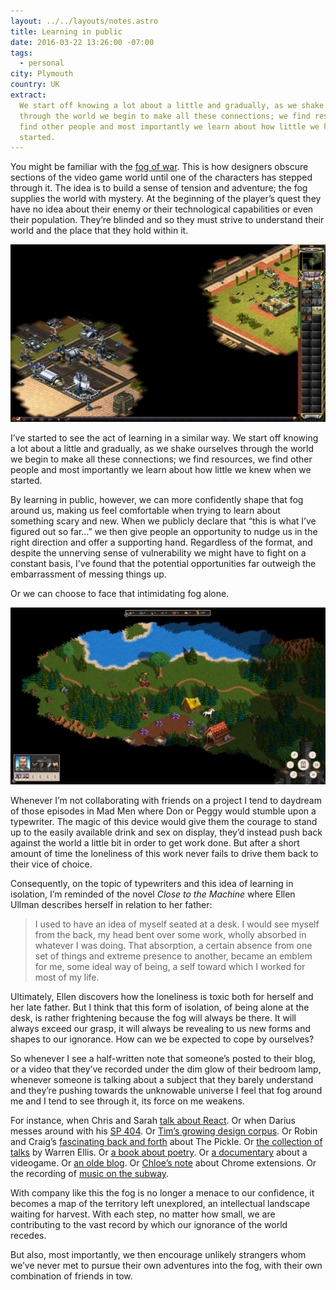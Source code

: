 ```yaml
---
layout: ../../layouts/notes.astro
title: Learning in public
date: 2016-03-22 13:26:00 -07:00
tags:
  - personal
city: Plymouth
country: UK
extract:
  We start off knowing a lot about a little and gradually, as we shake ourselves
  through the world we begin to make all these connections; we find resources, we
  find other people and most importantly we learn about how little we knew when we
  started.
---
```


You might be familiar with the [fog of war](http://www.gamereplays.org/community/What_kind_of_shroud_fog_of_war_do_you_preferl-t948562.html). This is how designers obscure sections of the video game world until one of the characters has stepped through it. The idea is to build a sense of tension and adventure; the fog supplies the world with mystery. At the beginning of the player’s quest they have no idea about their enemy or their technological capabilities or even their population. They’re blinded and so they must strive to understand their world and the place that they hold within it.

![LingoAsset.jpg](/images/LingoAsset.jpg)

I’ve started to see the act of learning in a similar way. We start off knowing a lot about a little and gradually, as we shake ourselves through the world we begin to make all these connections; we find resources, we find other people and most importantly we learn about how little we knew when we started.

By learning in public, however, we can more confidently shape that fog around us, making us feel comfortable when trying to learn about something scary and new. When we publicly declare that “this is what I’ve figured out so far…” we then give people an opportunity to nudge us in the right direction and offer a supporting hand. Regardless of the format, and despite the unnerving sense of vulnerability we might have to fight on a constant basis, I’ve found that the potential opportunities far outweigh the embarrassment of messing things up.

Or we can choose to face that intimidating fog alone.

![fog-of-war.jpg](/images/fog-of-war.jpg)

Whenever I’m not collaborating with friends on a project I tend to daydream of those episodes in Mad Men where Don or Peggy would stumble upon a typewriter. The magic of this device would give them the courage to stand up to the easily available drink and sex on display, they’d instead push back against the world a little bit in order to get work done. But after a short amount of time the loneliness of this work never fails to drive them back to their vice of choice.

Consequently, on the topic of typewriters and this idea of learning in isolation, I’m reminded of the novel _Close to the Machine_ where Ellen Ullman describes herself in relation to her father:

> I used to have an idea of myself seated at a desk. I would see myself from the back, my head bent over some work, wholly absorbed in whatever I was doing. That absorption, a certain absence from one set of things and extreme presence to another, became an emblem for me, some ideal way of being, a self toward which I worked for most of my life.

Ultimately, Ellen discovers how the loneliness is toxic both for herself and her late father. But I think that this form of isolation, of being alone at the desk, is rather frightening because the fog will always be there. It will always exceed our grasp, it will always be revealing to us new forms and shapes to our ignorance. How can we be expected to cope by ourselves?

So whenever I see a half-written note that someone’s posted to their blog, or a video that they’ve recorded under the dim glow of their bedroom lamp, whenever someone is talking about a subject that they barely understand and they’re pushing towards the unknowable universe I feel that fog around me and I tend to see through it, its force on me weakens.

For instance, when Chris and Sarah [talk about React](https://www.youtube.com/watch?v=LR_Fb2LbnhY). Or when Darius messes around with his [SP 404](https://www.youtube.com/watch?v=geQnq5whBVM&feature=youtu.be). Or [Tim’s growing design corpus](http://nicewebtype.com/notes/). Or Robin and Craig’s [fascinating back and forth](https://medium.com/message/the-pickle-a-conversation-about-making-digital-books-8242360378e4#.9veqk9c67) about The Pickle. Or [the collection of talks](http://www.amazon.co.uk/CUNNING-PLANS-Talks-Warren-Ellis-ebook/dp/B00Z9LFC8U/ref=sr_1_1?s=books&ie=UTF8&qid=1458680063&sr=1-1&keywords=cunning+plans) by Warren Ellis. Or [a book about poetry](http://www.amazon.co.uk/Madness-Rack-Honey-Collected-Lectures/dp/1933517573). Or [a documentary](https://www.youtube.com/watch?v=R0l7LzC_h8I) about a videogame. Or [an olde blog](http://tilde.club/~ford/). Or [Chloe’s note](http://chloeweil.com/blog/uptight) about Chrome extensions. Or the recording of [music on the subway](https://soundcloud.com/cassiemarketos/subway).

With company like this the fog is no longer a menace to our confidence, it becomes a map of the territory left unexplored, an intellectual landscape waiting for harvest. With each step, no matter how small, we are contributing to the vast record by which our ignorance of the world recedes.

But also, most importantly, we then encourage unlikely strangers whom we’ve never met to pursue their own adventures into the fog, with their own combination of friends in tow.
